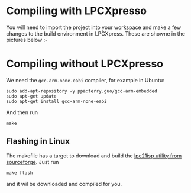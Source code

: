 # Compiling with LPCXpresso

You will need to import the project into your workspace and make a few changes to the build environment in LPCXpress. These are showne in the pictures below :-



# Compiling without LPCXpresso

We need the `gcc-arm-none-eabi` compiler, for example in Ubuntu:

```
sudo add-apt-repository -y ppa:terry.guo/gcc-arm-embedded
sudo apt-get update
sudo apt-get install gcc-arm-none-eabi
```

And then run

```
make
```

## Flashing in Linux

The makefile has a target to download and build the [lpc21isp utility from sourceforge](http://sourceforge.net/projects/lpc21isp/). Just run

```
make flash
```
and it wil be downloaded and compiled for you.
